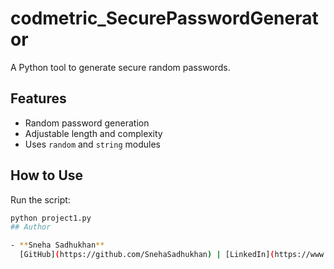 # codmetric_SecurePasswordGenerator

A Python tool to generate secure random passwords.

## Features
- Random password generation
- Adjustable length and complexity
- Uses `random` and `string` modules

## How to Use

Run the script:
```bash
python project1.py
## Author

- **Sneha Sadhukhan**  
  [GitHub](https://github.com/SnehaSadhukhan) | [LinkedIn](https://www.linkedin.com/in/YOUR-LINKEDIN-USERNAME)

